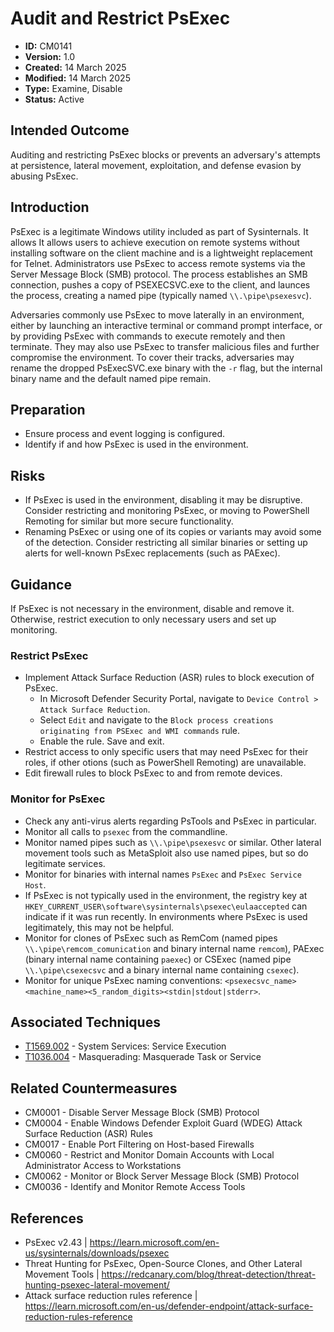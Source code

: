 # Audit and Restrict PsExec

* **ID:** CM0141
* **Version:** 1.0
* **Created:** 14 March 2025
* **Modified:** 14 March 2025
* **Type:** Examine, Disable
* **Status:** Active

## Intended Outcome

Auditing and restricting PsExec blocks or prevents an adversary's attempts at persistence, lateral movement, exploitation, and defense evasion by abusing PsExec.

## Introduction

PsExec is a legitimate Windows utility included as part of Sysinternals. It allows It allows users to achieve execution on remote systems without installing software on the client machine and is a lightweight replacement for Telnet. Administrators use PsExec to access remote systems via the Server Message Block (SMB) protocol. The process establishes an SMB connection, pushes a copy of PSEXECSVC.exe to the client, and launces the process, creating a named pipe (typically named `\\.\pipe\psexesvc`). 

Adversaries commonly use PsExec to move laterally in an environment, either by launching an interactive terminal or command prompt interface, or by providing PsExec with commands to execute remotely and then terminate. They may also use PsExec to transfer malicious files and further compromise the environment. To cover their tracks, adversaries may rename the dropped PsExecSVC.exe binary with the `-r` flag, but the internal binary name and the default named pipe remain. 

## Preparation

- Ensure process and event logging is configured. 
- Identify if and how PsExec is used in the environment. 

## Risks

- If PsExec is used in the environment, disabling it may be disruptive. Consider restricting and monitoring PsExec, or moving to PowerShell Remoting for similar but more secure functionality. 
- Renaming PsExec or using one of its copies or variants may avoid some of the detection. Consider restricting all similar binaries or setting up alerts for well-known PsExec replacements (such as PAExec). 

## Guidance

If PsExec is not necessary in the environment, disable and remove it. Otherwise, restrict execution to only necessary users and set up monitoring.

### Restrict PsExec

- Implement Attack Surface Reduction (ASR) rules to block execution of PsExec.
	- In Microsoft Defender Security Portal, navigate to `Device Control > Attack Surface Reduction`. 
	- Select `Edit` and navigate to the `Block process creations originating from PSExec and WMI commands` rule.
	- Enable the rule. Save and exit. 
- Restrict access to only specific users that may need PsExec for their roles, if other otions (such as PowerShell Remoting) are unavailable. 
- Edit firewall rules to block PsExec to and from remote devices. 

### Monitor for PsExec

- Check any anti-virus alerts regarding PsTools and PsExec in particular.
- Monitor all calls to `psexec` from the commandline. 
- Monitor named pipes such as `\\.\pipe\psexesvc` or similar. Other lateral movement tools such as MetaSploit also use named pipes, but so do legitimate services. 
- Monitor for binaries with internal names `PsExec` and `PsExec Service Host`. 
- If PsExec is not typically used in the environment, the registry key at `HKEY_CURRENT_USER\software\sysinternals\psexec\eulaaccepted` can indicate if it was run recently. In environments where PsExec is used legitimately, this may not be helpful. 
- Monitor for clones of PsExec such as RemCom (named pipes `\\.\pipe\remcom_comunication` and binary internal name `remcom`), PAExec (binary internal name containing `paexec`) or CSExec (named pipe `\\.\pipe\csexecsvc` and a binary internal name containing `csexec`).
- Monitor for unique PsExec naming conventions: `<psexecsvc_name><machine_name><5_random_digits><stdin|stdout|stderr>`.

## Associated Techniques

- [T1569.002](https://attack.mitre.org/techniques/T1569/002/) - System Services: Service Execution
- [T1036.004](https://attack.mitre.org/techniques/T1036/004/) - Masquerading: Masquerade Task or Service 

## Related Countermeasures

- CM0001 - Disable Server Message Block (SMB) Protocol
- CM0004 - Enable Windows Defender Exploit Guard (WDEG) Attack Surface Reduction (ASR) Rules
- CM0017 - Enable Port Filtering on Host-based Firewalls
- CM0060 - Restrict and Monitor Domain Accounts with Local Administrator Access to Workstations
- CM0062 - Monitor or Block Server Message Block (SMB) Protocol 
- CM0036 - Identify and Monitor Remote Access Tools

## References

- PsExec v2.43 | <https://learn.microsoft.com/en-us/sysinternals/downloads/psexec>
- Threat Hunting for PsExec, Open-Source Clones, and Other Lateral Movement Tools | <https://redcanary.com/blog/threat-detection/threat-hunting-psexec-lateral-movement/>
- Attack surface reduction rules reference | <https://learn.microsoft.com/en-us/defender-endpoint/attack-surface-reduction-rules-reference>